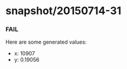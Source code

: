 # snapshot/20150714-31
<!-- Production begins at 2015-07-14T10:58:15 -->


### FAIL
Here are some generated values:

* x: 10907
* y: 0.19056

<!-- Production ends at 2015-07-14T10:58:16 -->
